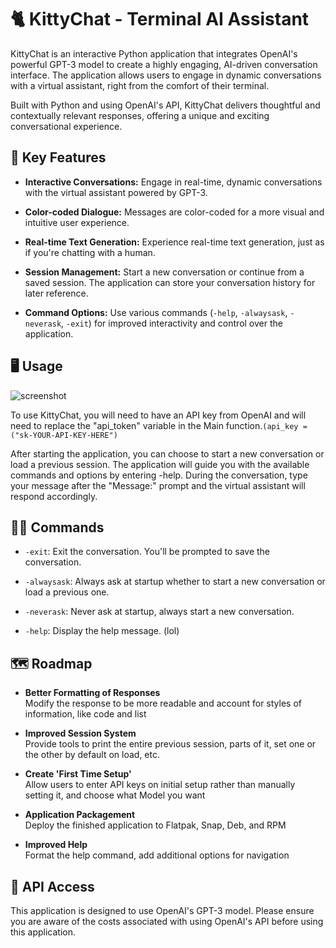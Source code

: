 # 🐈 KittyChat - Terminal AI Assistant

KittyChat is an interactive Python application that integrates OpenAI's powerful GPT-3 model to create a highly engaging, AI-driven conversation interface. The application allows users to engage in dynamic conversations with a virtual assistant, right from the comfort of their terminal.

Built with Python and using OpenAI's API, KittyChat delivers thoughtful and contextually relevant responses, offering a unique and exciting conversational experience.

## 🔑 Key Features

- **Interactive Conversations:** Engage in real-time, dynamic conversations with the virtual assistant powered by GPT-3.

- **Color-coded Dialogue:** Messages are color-coded for a more visual and intuitive user experience.

- **Real-time Text Generation:** Experience real-time text generation, just as if you're chatting with a human.

- **Session Management:** Start a new conversation or continue from a saved session. The application can store your conversation history for later reference.

- **Command Options:** Use various commands (`-help`, `-alwaysask`, `-neverask`, `-exit`) for improved interactivity and control over the application.

## 🖥️ Usage

![screenshot](https://github.com/mrcafune/KittyChat/assets/101951803/fe8de2ec-ee43-4643-96fc-8f85b82b4b20)

To use KittyChat, you will need to have an API key from OpenAI and will need to replace the "api_token" variable in the Main function.`(api_key = ("sk-YOUR-API-KEY-HERE")`

After starting the application, you can choose to start a new conversation or load a previous session. The application will guide you with the available commands and options by entering -help. During the conversation, type your message after the "Message:" prompt and the virtual assistant will respond accordingly.

## 👩‍💻 Commands

- `-exit`: Exit the conversation. You'll be prompted to save the conversation.

- `-alwaysask`: Always ask at startup whether to start a new conversation or load a previous one.

- `-neverask`: Never ask at startup, always start a new conversation.

- `-help`: Display the help message. (lol)

## 🗺️ Roadmap 

- **Better Formatting of Responses**<br />
Modify the response to be more readable and account for styles of information, like code and list

- **Improved Session System**<br />
Provide tools to print the entire previous session, parts of it, set one or the other by default on load, etc.

- **Create 'First Time Setup'**<br />
Allow users to enter API keys on initial setup rather than manually setting it, and choose what Model you want

- **Application Packagement**<br />
Deploy the finished application to Flatpak, Snap, Deb, and RPM

- **Improved Help**<br />
  Format the help command, add additional options for navigation

## 🫰 API Access

This application is designed to use OpenAI's GPT-3 model. Please ensure you are aware of the costs associated with using OpenAI's API before using this application.

